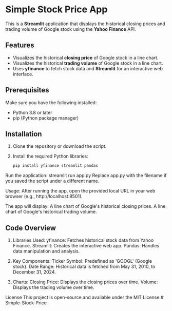 # Simple Stock Price App

This is a **Streamlit** application that displays the historical closing prices and trading volume of Google stock using the **Yahoo Finance** API.

## Features

- Visualizes the historical **closing price** of Google stock in a line chart.
- Visualizes the historical **trading volume** of Google stock in a line chart.
- Uses **yfinance** to fetch stock data and **Streamlit** for an interactive web interface.

## Prerequisites

Make sure you have the following installed:

- Python 3.8 or later
- pip (Python package manager)

## Installation

1. Clone the repository or download the script.

2. Install the required Python libraries:
   ```bash
   pip install yfinance streamlit pandas
Run the application:
  streamlit run app.py
  Replace app.py with the filename if you saved the script under a different name.

Usage:
  After running the app, open the provided local URL in your web browser (e.g., http://localhost:8501).

The app will display:
  A line chart of Google's historical closing prices.
  A line chart of Google's historical trading volume.

## Code Overview
1. Libraries Used:
  yfinance: Fetches historical stock data from Yahoo Finance.
  Streamlit: Creates the interactive web app.
  Pandas: Handles data manipulation and analysis.

2. Key Components:
  Ticker Symbol: Predefined as 'GOOGL' (Google stock).
  Date Range: Historical data is fetched from May 31, 2010, to December 31, 2024.

3. Charts:
  Closing Price: Displays the closing prices over time.
  Volume: Displays the trading volume over time.

License
This project is open-source and available under the MIT License.# Simple-Stock-Price
